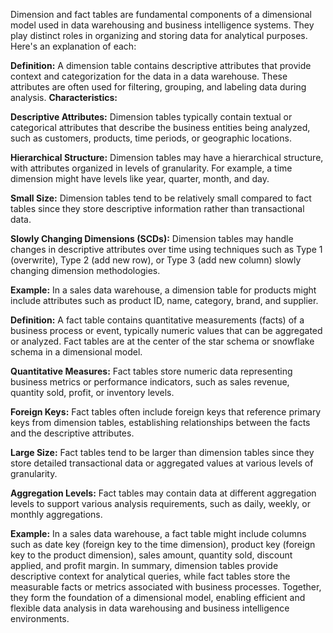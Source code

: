 
Dimension and fact tables are fundamental components of a dimensional model used in data warehousing and business intelligence systems. They play distinct roles in organizing and storing data for analytical purposes. Here's an explanation of each:


**Definition:** A dimension table contains descriptive attributes that provide context and categorization for the data in a data warehouse. These attributes are often used for filtering, grouping, and labeling data during analysis.
**Characteristics:**

**Descriptive Attributes:** Dimension tables typically contain textual or categorical attributes that describe the business entities being analyzed, such as customers, products, time periods, or geographic locations.

**Hierarchical Structure:** Dimension tables may have a hierarchical structure, with attributes organized in levels of granularity. For example, a time dimension might have levels like year, quarter, month, and day.

**Small Size:** Dimension tables tend to be relatively small compared to fact tables since they store descriptive information rather than transactional data.

**Slowly Changing Dimensions (SCDs):** Dimension tables may handle changes in descriptive attributes over time using techniques such as Type 1 (overwrite), Type 2 (add new row), or Type 3 (add new column) slowly changing dimension methodologies.

**Example:** In a sales data warehouse, a dimension table for products might include attributes such as product ID, name, category, brand, and supplier.




**Definition:** A fact table contains quantitative measurements (facts) of a business process or event, typically numeric values that can be aggregated or analyzed. Fact tables are at the center of the star schema or snowflake schema in a dimensional model.



**Quantitative Measures:** Fact tables store numeric data representing business metrics or performance indicators, such as sales revenue, quantity sold, profit, or inventory levels.

**Foreign Keys:** Fact tables often include foreign keys that reference primary keys from dimension tables, establishing relationships between the facts and the descriptive attributes.

**Large Size:** Fact tables tend to be larger than dimension tables since they store detailed transactional data or aggregated values at various levels of granularity.

**Aggregation Levels:** Fact tables may contain data at different aggregation levels to support various analysis requirements, such as daily, weekly, or monthly aggregations.

**Example:** In a sales data warehouse, a fact table might include columns such as date key (foreign key to the time dimension), product key (foreign key to the product dimension), sales amount, quantity sold, discount applied, and profit margin.
In summary, dimension tables provide descriptive context for analytical queries, while fact tables store the measurable facts or metrics associated with business processes. Together, they form the foundation of a dimensional model, enabling efficient and flexible data analysis in data warehousing and business intelligence environments.
